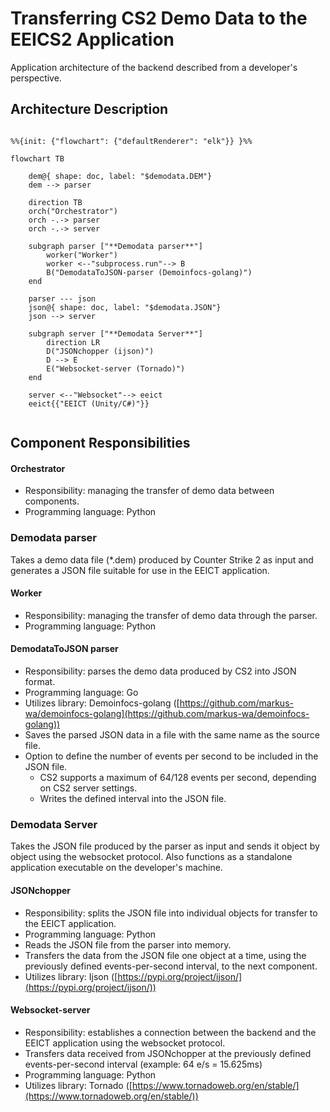 # Transferring CS2 Demo Data to the EEICS2 Application

Application architecture of the backend described from a developer's perspective.
## Architecture Description

```mermaid

%%{init: {"flowchart": {"defaultRenderer": "elk"}} }%%

flowchart TB

    dem@{ shape: doc, label: "$demodata.DEM"}
    dem --> parser

    direction TB
    orch("Orchestrator")
    orch -.-> parser
    orch -.-> server
    
    subgraph parser ["**Demodata parser**"]
        worker("Worker")
        worker <--"subprocess.run"--> B
        B("DemodataToJSON-parser (Demoinfocs-golang)")
    end

    parser --- json
    json@{ shape: doc, label: "$demodata.JSON"}
    json --> server

    subgraph server ["**Demodata Server**"]
        direction LR
        D("JSONchopper (ijson)") 
        D --> E
        E("Websocket-server (Tornado)")
    end
    
    server <--"Websocket"--> eeict
    eeict{{"EEICT (Unity/C#)"}}
    
```

## Component Responsibilities

#### Orchestrator

- Responsibility: managing the transfer of demo data between components.
- Programming language: Python

### Demodata parser

Takes a demo data file (*.dem) produced by Counter Strike 2 as input and generates a JSON file suitable for use in the EEICT application.

#### Worker

- Responsibility: managing the transfer of demo data through the parser.
- Programming language: Python

#### DemodataToJSON parser

- Responsibility: parses the demo data produced by CS2 into JSON format.
- Programming language: Go
- Utilizes library: Demoinfocs-golang ([https://github.com/markus-wa/demoinfocs-golang](https://github.com/markus-wa/demoinfocs-golang))
- Saves the parsed JSON data in a file with the same name as the source file.
- Option to define the number of events per second to be included in the JSON file.
    - CS2 supports a maximum of 64/128 events per second, depending on CS2 server settings.
    - Writes the defined interval into the JSON file.

### Demodata Server

Takes the JSON file produced by the parser as input and sends it object by object using the websocket protocol. Also functions as a standalone application executable on the developer's machine.

#### JSONchopper

- Responsibility: splits the JSON file into individual objects for transfer to the EEICT application.
- Programming language: Python
- Reads the JSON file from the parser into memory.
- Transfers the data from the JSON file one object at a time, using the previously defined events-per-second interval, to the next component.
- Utilizes library: Ijson ([https://pypi.org/project/ijson/](https://pypi.org/project/ijson/))

#### Websocket-server

- Responsibility: establishes a connection between the backend and the EEICT application using the websocket protocol.
- Transfers data received from JSONchopper at the previously defined events-per-second interval (example: 64 e/s = 15.625ms)
- Programming language: Python
- Utilizes library: Tornado ([https://www.tornadoweb.org/en/stable/](https://www.tornadoweb.org/en/stable/))